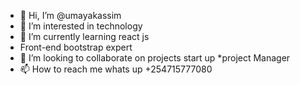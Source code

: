 - 👋 Hi, I’m @umayakassim
- 👀 I’m interested in technology
- 🌱 I’m currently learning react js
- Front-end bootstrap expert
- 💞️ I’m looking to collaborate on projects start up *project Manager 
- 📫 How to reach me whats up +254715777080

<!---
umayakassim/umayakassim is a ✨ special ✨ repository because its `README.md` (this file) appears on your GitHub profile.
You can click the Preview link to take a look at your changes.
--->

